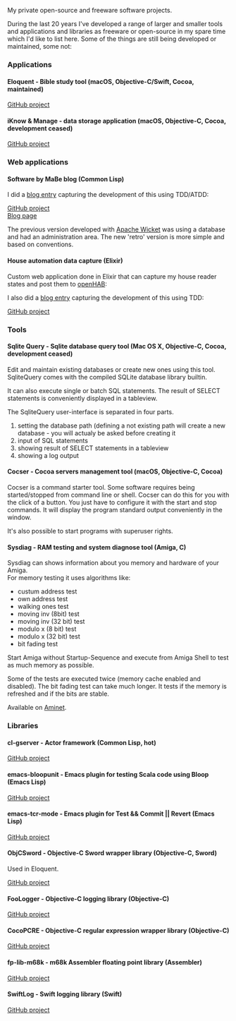 My private open-source and freeware software projects.

During the last 20 years I've developed a range of larger and smaller tools and applications and libraries as freeware or open-source in my spare time which I'd like to list here. Some of the things are still being developed or maintained, some not:

### Applications

#### Eloquent - Bible study tool (macOS, Objective-C/Swift, Cocoa, maintained)

<a href="https://github.com/mdbergmann/Eloquent" class="link" target="_blank">GitHub project</a>

#### iKnow & Manage - data storage application (macOS, Objective-C, Cocoa, development ceased)

<a href="https://github.com/mdbergmann/iKnowAndManage" class="link" target="_blank">GitHub project</a>

### Web applications

#### Software by MaBe blog (Common Lisp)

I did a <a href="/blog/Test-driven+Web+application+development+with+Common+Lisp" target="_blank" class="link">blog entry</a> capturing the development of this using TDD/ATDD:

<a href="https://github.com/mdbergmann/cl-swbymabeweb" target="_blank" class="link">GitHub project</a>  
<a href="http://retro-style.software-by-mabe.com/blog" target="_blank" class="link">Blog page</a>

The previous version developed with <a href="https://wicket.apache.org" target="_blank" class="link">Apache Wicket</a> was using a database and had an administration area. The new 'retro' version is more simple and based on conventions.

#### House automation data capture (Elixir)

Custom web application done in Elixir that can capture my house reader states and post them to <a href="https://www.openhab.org/" target="_blank" class="link">openHAB</a>:

I also did a <a href="/blog/MVC+Web+Application+with+Elixir" target="_blank" class="link">blog entry</a> capturing the development of this using TDD:

<a href="https://github.com/mdbergmann/elixir_house_stat_util" target="_blank" class="link">GitHub project</a>


### Tools

#### Sqlite Query - Sqlite database query tool (Mac OS X, Objective-C, Cocoa, development ceased)

Edit and maintain existing databases or create new ones using this tool.
SqliteQuery comes with the compiled SQLite database library builtin.

It can also execute single or batch SQL statements. The result of SELECT statements is conveniently displayed in a tableview.

The SqliteQuery user-interface is separated in four parts.
1. setting the database path (defining a not existing path will create a new database - you will actualy be asked before creating it
2. input of SQL statements
3. showing result of SELECT statements in a tableview
4. showing a log output

<!-- <img src="/static/gfx/projects/SqliteQuery-0.5.0_shot1.png" alt="Sqlite img" /> -->

#### Cocser - Cocoa servers management tool (macOS, Objective-C, Cocoa)

Cocser is a command starter tool.
Some software requires being started/stopped from command line or shell. Cocser can do this for you with the click of a button. You just have to configure it with the start and stop commands.
It will display the program standard output conveniently in the window.

It's also possible to start programs with superuser rights.

<!-- <img src="/static/gfx/projects/Cocser-0.6.0_shot1.png" alt="Cocser img" /> -->

#### Sysdiag - RAM testing and system diagnose tool (Amiga, C)

Sysdiag can shows information about you memory and hardware of your Amiga.  
For memory testing it uses algorithms like:

- custum address test
- own address test
- walking ones test
- moving inv (8bit) test
- moving inv (32 bit) test
- modulo x (8 bit) test
- modulo x (32 bit) test
- bit fading test

Start Amiga without Startup-Sequence and execute from Amiga Shell to test as much memory as possible.

Some of the tests are executed twice (memory cache enabled and disabled).
The bit fading test can take much longer. It tests if the memory is refreshed and if the bits are stable.

Available on <a href="https://aminet.net/package/util/moni/sysdiag-0.1.4" class="link" target="_blank">Aminet</a>.

### Libraries

#### cl-gserver - Actor framework (Common Lisp, hot)

<a href="https://github.com/mdbergmann/cl-gserver" class="link" target="_blank">GitHub project</a>

#### emacs-bloopunit - Emacs plugin for testing Scala code using Bloop (Emacs Lisp)

<a href="https://github.com/mdbergmann/emacs-bloopunit" class="link" target="_blank">GitHub project</a>

#### emacs-tcr-mode - Emacs plugin for Test && Commit || Revert (Emacs Lisp)

<a href="https://github.com/mdbergmann/emacs-tcr-mode" class="link" target="_blank">GitHub project</a>

#### ObjCSword - Objective-C Sword wrapper library (Objective-C, Sword)

Used in Eloquent.

<a href="https://github.com/mdbergmann/ObjCSword" class="link" target="_blank">GitHub project</a>

#### FooLogger - Objective-C logging library (Objective-C)

<a href="https://github.com/mdbergmann/FooLogger" class="link" target="_blank">GitHub project</a>

#### CocoPCRE - Objective-C regular expression wrapper library (Objective-C)

<a href="https://github.com/mdbergmann/CocoPCRE" class="link" target="_blank">GitHub project</a>

#### fp-lib-m68k - m68k Assembler floating point library (Assembler)

<a href="https://github.com/mdbergmann/fp-lib-m68k" class="link" target="_blank">GitHub project</a>

#### SwiftLog - Swift logging library (Swift)

<a href="https://github.com/mdbergmann/SwiftLog" class="link" target="_blank">GitHub project</a>

